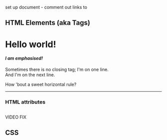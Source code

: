 set up document - 
comment out links to

## HTML Elements (aka Tags)
#### <h1>Hello world!</h1>
#### <em>I am emphasised!</em>

Sometimes there is no closing tag;
I'm on one line.<br>
And I'm on the next line.

How 'bout a sweet horizontal rule?<hr>

### HTML attributes 
<img src="" alt="">

VIDEO FIX

## CSS 
### <style> tag  

 then -> <link rel="stylesheet" type="text/css" media="screen" href="main.css" />

selectors -> h1 selects all h1 tags

A really popular way to select elements is to assign them a class and then target the classes in your selection. 

### <div></div>
The first step is to assign a class to an element.

You can add as many as you like just by separating them with a space.

You can also access elements by id's using #

## Declarations

Declarations are made up of the style you want to change and the style's new value.

### fonts 
font: 16px "Open Sans", sans-serif;
### background image
background-image: url('')


## JavaScript!
While the web browser is loading our HTML and CSS, it's creating a structure called the Document Object Model (DOM). If the DOM changes after it has been created by the browser, we see the results of those changes in the browser right away. JavaScript is the language we use to alter the DOM. This allows us to create behaviours that add interactivity to our pages.


## Variables

Variables allow us to work with values - there are different ways to declare variables, using the let or const keyword.

// var, obj, array
const age = 21
let name = 'Kimmi'

name = 'Julia'

console.log('My name is ' + name + ', i am ' + age + ' years old')

console.log('i am in the console!')
console.log(var, obj, array)

## Functions
Functions give us a way to perform operations. First we have to define the function.

// add
// minus 
// multiply

## Event Listeners
change branch w/ ids

Add script to html

function changeShape() {
    document.getElementById("one").classList.toggle("circle")
}

function moveSides() {

}

function makeBig() {

}

function changeColor() {
 // first pink, then change
}

const colorArray = []
let counter = 0

function changeColor() {
    let lastIndex = counter
    counter++

    if (counter >= colorArray.length) counter = 0;
    console.log(lastIndex)
    console.log(counter)

    document.getElementById("two").classList.remove(`${colorArray[lastIndex]}`);
    document.getElementById("two").classList.add(`${colorArray[counter]}`);
}













